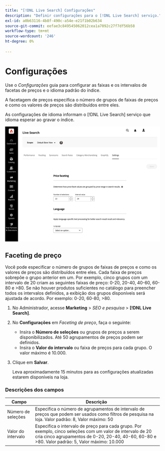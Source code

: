 ```yaml
---
title: "[!DNL Live Search] Configurações"
description: "Definir configurações para o [!DNL Live Search] serviço."
exl-id: a0b63116-4b8f-490c-a54e-e21f1b02b634
source-git-commit: eefae3c849545062012cea1a7092c27f7df56b58
workflow-type: tm+mt
source-wordcount: '246'
ht-degree: 0%

---
```


# Configurações

Use o *Configurações* guia para configurar as faixas e os intervalos de facetas de preços e o idioma padrão do índice.

A facetagem de preços especifica o número de grupos de faixas de preços e como os valores de preços são distribuídos entre eles.

As configurações de idioma informam o [!DNL Live Search] serviço que idioma esperar ao gravar o índice.

![Configurações](assets/settings.png)

## Faceting de preço

Você pode especificar o número de grupos de faixas de preços e como os valores de preços são distribuídos entre eles. Cada faixa de preços sobrepõe o grupo anterior em um. Por exemplo, cinco grupos com um intervalo de 20 criam as seguintes faixas de preço: 0-20, 20-40, 40-60, 60-80 e >80. Se não houver produtos suficientes no catálogo para preencher todos os intervalos definidos, a exibição dos grupos disponíveis será ajustada de acordo. Por exemplo: 0-20, 60-80, >80.

1. No Administrador, acesse **Marketing** > *SEO e pesquisa* > **[!DNL Live Search]**.
1. No **Configurações** em *Faceting de preço*, faça o seguinte:
   * Insira o **Número de seleções** ou grupos de preços a serem disponibilizados. Até 50 agrupamentos de preços podem ser definidos.
   * Insira o **Valor do intervalo** ou faixa de preços para cada grupo. O valor máximo é 10.000.
1. Clique em **Salvar**.

   Leva aproximadamente 15 minutos para as configurações atualizadas estarem disponíveis na loja.

### Descrições dos campos

| Campo | Descrição |
|--- |--- |
| Número de seleções | Especifica o número de agrupamentos de intervalo de preços que podem ser usados como filtros de pesquisa na loja. Valor padrão: 8, Valor máximo: 50 |
| Valor do intervalo | Especifica o intervalo de preço para cada grupo. Por exemplo, cinco seleções com um valor de intervalo de 20 cria cinco agrupamentos de 0-20, 20-40, 40-60, 60-80 e >80. Valor padrão: 5, Valor máximo: 10.000 |

<!-- ## Language

The Language setting tells [!DNL Live Search] which language to expect when reading the catalog and writing the index. 

Languages have different sets of rules for grammar: how words are separated, verb tenses and synonyms, for example.
The Language setting ensures that the correct set of rules are applied to the indexing mechanism.

The Language settings should be set to the primary language of the catalog. -->
